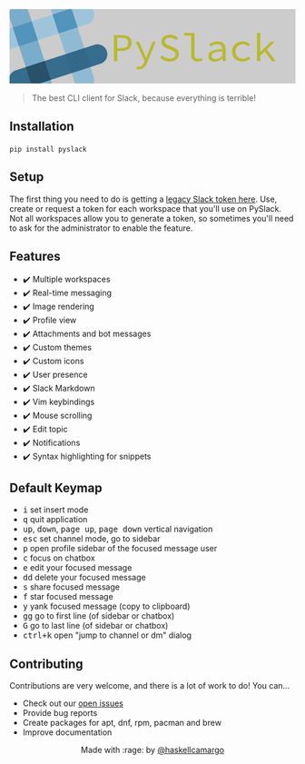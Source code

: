 <p align="center">
  <img alt="PySlack" src="./logo.png" />
</p>

> The best CLI client for Slack, because everything is terrible!

## Installation

`pip install pyslack`

## Setup

The first thing you need to do is getting a [legacy Slack token here](https://api.slack.com/custom-integrations/legacy-tokens).
Use, create or request a token for each workspace that you'll use on PySlack. Not all workspaces allow you to generate a token, so sometimes you'll need to ask for the administrator to enable the feature.

## Features

- :heavy_check_mark: Multiple workspaces
- :heavy_check_mark: Real-time messaging
- :heavy_check_mark: Image rendering
- :heavy_check_mark: Profile view
- :heavy_check_mark: Attachments and bot messages
- :heavy_check_mark: Custom themes
- :heavy_check_mark: Custom icons
- :heavy_check_mark: User presence
- :heavy_check_mark: Slack Markdown
- :heavy_check_mark: Vim keybindings
- :heavy_check_mark: Mouse scrolling
- :heavy_check_mark: Edit topic
- :heavy_check_mark: Notifications
- :heavy_check_mark: Syntax highlighting for snippets

## Default Keymap

- <kbd>i</kbd> set insert mode
- <kbd>q</kbd> quit application
- <kbd>up</kbd>, <kbd>down</kbd>, <kbd>page up</kbd>, <kbd>page down</kbd> vertical navigation
- <kbd>esc</kbd> set channel mode, go to sidebar
- <kbd>p</kbd> open profile sidebar of the focused message user
- <kbd>c</kbd> focus on chatbox
- <kbd>e</kbd> edit your focused message
- <kbd>dd</kbd> delete your focused message
- <kbd>s</kbd> share focused message
- <kbd>f</kbd> star focused message
- <kbd>y</kbd> yank focused message (copy to clipboard)
- <kbd>gg</kbd> go to first line (of sidebar or chatbox)
- <kbd>G</kbd> go to last line (of sidebar or chatbox)
- <kbd>ctrl+k</kbd> open "jump to channel or dm" dialog

## Contributing

Contributions are very welcome, and there is a lot of work to do! You can...
- Check out our [open issues](https://github.com/haskellcamargo/pyslack/issues)
- Provide bug reports
- Create packages for apt, dnf, rpm, pacman and brew
- Improve documentation

<p align="center">Made with :rage: by <a href="https://github.com/haskellcamargo">@haskellcamargo</a></p>
